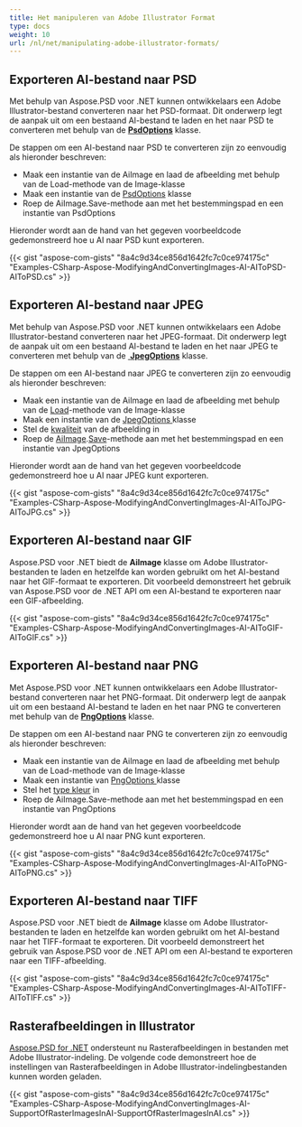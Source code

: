 ```yaml
---
title: Het manipuleren van Adobe Illustrator Format
type: docs
weight: 10
url: /nl/net/manipulating-adobe-illustrator-formats/
---
```


## **Exporteren AI-bestand naar PSD**
Met behulp van Aspose.PSD voor .NET kunnen ontwikkelaars een Adobe Illustrator-bestand converteren naar het PSD-formaat. Dit onderwerp legt de aanpak uit om een bestaand AI-bestand te laden en het naar PSD te converteren met behulp van de [**PsdOptions**](https://reference.aspose.com/net/psd/aspose.psd.imageoptions/psdoptions) klasse.

De stappen om een AI-bestand naar PSD te converteren zijn zo eenvoudig als hieronder beschreven:

- Maak een instantie van de AiImage en laad de afbeelding met behulp van de Load-methode van de Image-klasse
- Maak een instantie van de [PsdOptions](https://reference.aspose.com/net/psd/aspose.psd.imageoptions/psdoptions) klasse
- Roep de AiImage.Save-methode aan met het bestemmingspad en een instantie van PsdOptions 

Hieronder wordt aan de hand van het gegeven voorbeeldcode gedemonstreerd hoe u AI naar PSD kunt exporteren.



{{< gist "aspose-com-gists" "8a4c9d34ce856d1642fc7c0ce974175c" "Examples-CSharp-Aspose-ModifyingAndConvertingImages-AI-AIToPSD-AIToPSD.cs" >}}
## **Exporteren AI-bestand naar JPEG**
Met behulp van Aspose.PSD voor .NET kunnen ontwikkelaars een Adobe Illustrator-bestand converteren naar het JPEG-formaat. Dit onderwerp legt de aanpak uit om een bestaand AI-bestand te laden en het naar JPEG te converteren met behulp van de [ **JpegOptions**](https://reference.aspose.com/net/psd/aspose.psd.imageoptions/jpegoptions) klasse.

De stappen om een AI-bestand naar JPEG te converteren zijn zo eenvoudig als hieronder beschreven:

- Maak een instantie van de AiImage en laad de afbeelding met behulp van de [Load](https://reference.aspose.com/psd/net/aspose.psd/image/methods/load/index)-methode van de Image-klasse
- Maak een instantie van de [JpegOptions ](https://reference.aspose.com/net/psd/aspose.psd.imageoptions/jpegoptions)klasse
- Stel de [kwaliteit](https://reference.aspose.com/psd/net/aspose.psd.imageoptions/jpegoptions/properties/quality) van de afbeelding in
- Roep de [AiImage](https://reference.aspose.com/psd/net/aspose.psd/fileformats.ai/aiimage).[Save](https://reference.aspose.com/psd/net/aspose.psd/image/methods/save)-methode aan met het bestemmingspad en een instantie van JpegOptions 

Hieronder wordt aan de hand van het gegeven voorbeeldcode gedemonstreerd hoe u AI naar JPEG kunt exporteren.



{{< gist "aspose-com-gists" "8a4c9d34ce856d1642fc7c0ce974175c" "Examples-CSharp-Aspose-ModifyingAndConvertingImages-AI-AIToJPG-AIToJPG.cs" >}}
## **Exporteren AI-bestand naar GIF**
Aspose.PSD voor .NET biedt de **AiImage** klasse om Adobe Illustrator-bestanden te laden en hetzelfde kan worden gebruikt om het AI-bestand naar het GIF-formaat te exporteren. Dit voorbeeld demonstreert het gebruik van Aspose.PSD voor de .NET API om een AI-bestand te exporteren naar een GIF-afbeelding.

{{< gist "aspose-com-gists" "8a4c9d34ce856d1642fc7c0ce974175c" "Examples-CSharp-Aspose-ModifyingAndConvertingImages-AI-AIToGIF-AIToGIF.cs" >}}
## **Exporteren AI-bestand naar PNG**
Met Aspose.PSD voor .NET kunnen ontwikkelaars een Adobe Illustrator-bestand converteren naar het PNG-formaat. Dit onderwerp legt de aanpak uit om een bestaand AI-bestand te laden en het naar PNG te converteren met behulp van de [**PngOptions**](https://reference.aspose.com/net/psd/aspose.psd.imageoptions/pngoptions) klasse.

De stappen om een AI-bestand naar PNG te converteren zijn zo eenvoudig als hieronder beschreven:

- Maak een instantie van de AiImage en laad de afbeelding met behulp van de Load-methode van de Image-klasse
- Maak een instantie van [PngOptions ](https://reference.aspose.com/net/psd/aspose.psd.imageoptions/pngoptions)klasse
- Stel het [type kleur](https://reference.aspose.com/psd/net/aspose.psd.imageoptions/pngoptions/properties/colortype) in
- Roep de AiImage.Save-methode aan met het bestemmingspad en een instantie van PngOptions 

Hieronder wordt aan de hand van het gegeven voorbeeldcode gedemonstreerd hoe u AI naar PNG kunt exporteren.



{{< gist "aspose-com-gists" "8a4c9d34ce856d1642fc7c0ce974175c" "Examples-CSharp-Aspose-ModifyingAndConvertingImages-AI-AIToPNG-AIToPNG.cs" >}}
## **Exporteren AI-bestand naar TIFF**
Aspose.PSD voor .NET biedt de **AiImage** klasse om Adobe Illustrator-bestanden te laden en hetzelfde kan worden gebruikt om het AI-bestand naar het TIFF-formaat te exporteren. Dit voorbeeld demonstreert het gebruik van Aspose.PSD voor de .NET API om een AI-bestand te exporteren naar een TIFF-afbeelding.

{{< gist "aspose-com-gists" "8a4c9d34ce856d1642fc7c0ce974175c" "Examples-CSharp-Aspose-ModifyingAndConvertingImages-AI-AIToTIFF-AIToTIFF.cs" >}}
## **Rasterafbeeldingen in Illustrator**
[Aspose.PSD for .NET](https://products.aspose.com/psd/net) ondersteunt nu Rasterafbeeldingen in bestanden met Adobe Illustrator-indeling. De volgende code demonstreert hoe de instellingen van Rasterafbeeldingen in Adobe Illustrator-indelingbestanden kunnen worden geladen.

{{< gist "aspose-com-gists" "8a4c9d34ce856d1642fc7c0ce974175c" "Examples-CSharp-Aspose-ModifyingAndConvertingImages-AI-SupportOfRasterImagesInAI-SupportOfRasterImagesInAI.cs" >}}

